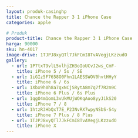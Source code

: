 ```yaml
---
layout: produk-casinghp
title: Chance the Rapper 3 1 iPhone Case
categories: apple

# Produk
product-title: Chance the Rapper 3 1 iPhone Case
harga: 90000
sku: hn-4017
image-drive: 1TJPJ8xyQTl7JkFCmI8TvAVegjLKzzudO
gallery:
  - url: 1P7txT9vlL5vlhjZH3oIoUCvJ2ws_CmF-
    title: iPhone 5 / 5s / SE
  - url: 1iGIz5F7658O0Fhn1LAESSWOV0hvtHHyY
    title: iPhone 6 / 6s
  - url: 1Xbx9h0h8a7qxNCjSRytA8m7q7f7R2m9C
    title: iPhone 6 Plus / 6s Plus
  - url: 1qgO4m1omL3vUkMUjWOKqAoo8yyJikS20
    title: iPhone 7 / 8
  - url: 1htzR3HbQxT7E_P23NvRX7wpyNSbS-S4y
    title: iPhone 7 Plus / 8 Plus
  - url: 1TJPJ8xyQTl7JkFCmI8TvAVegjLKzzudO
    title: iPhone X
---
```


